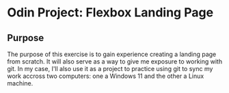 # Odin Project: Flexbox Landing Page

## Purpose

The purpose of this exercise is to gain experience creating a landing page from scratch. It will also serve as a way to give me exposure to working with git. In my case, I'll also use it as a project to practice using git to sync my work accross two computers: one a Windows 11 and the other a Linux machine.